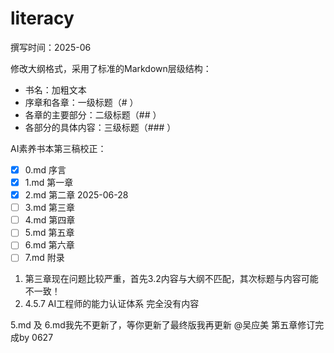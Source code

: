 # literacy

撰写时间：2025-06

修改大纲格式，采用了标准的Markdown层级结构：

- 书名：加粗文本
- 序章和各章：一级标题（# ）
- 各章的主要部分：二级标题（## ）
- 各部分的具体内容：三级标题（### ）

AI素养书本第三稿校正：

- [X] 0.md 序言
- [X] 1.md 第一章
- [X] 2.md 第二章 2025-06-28
- [ ] 3.md 第三章
- [ ] 4.md 第四章
- [ ] 5.md 第五章
- [ ] 6.md 第六章
- [ ] 7.md 附录

1. 第三章现在问题比较严重，首先3.2内容与大纲不匹配，其次标题与内容可能不一致！
2. 4.5.7 AI工程师的能力认证体系  完全没有内容

5.md 及 6.md我先不更新了，等你更新了最终版我再更新 @吴应美
第五章修订完成by 0627
